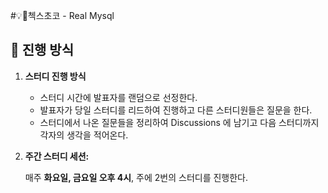 #💡첵스초코 - Real Mysql

## 🚀 진행 방식

1. **스터디 진행 방식**
    
    - 스터디 시간에 발표자를 랜덤으로 선정한다.
    - 발표자가 당일 스터디를 리드하여 진행하고 다른 스터디원들은 질문을 한다.
    - 스터디에서 나온 질문들을 정리하여 Discussions 에 남기고 다음 스터디까지 각자의 생각을 적어온다.
    
2. **주간 스터디 세션:**
    
    매주 **화요일, 금요일 오후 4시**, 주에 2번의 스터디를 진행한다.



